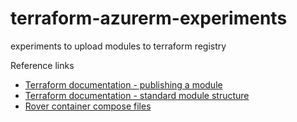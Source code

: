 # terraform-azurerm-experiments
experiments to upload modules to terraform registry

Reference links

- [Terraform documentation - publishing a module](https://www.terraform.io/docs/registry/modules/publish.html)
- [Terraform documentation - standard module structure](https://www.terraform.io/docs/language/modules/develop/structure.html)
- [Rover container compose files](https://github.com/aztfmod/terraform-azurerm-caf/tree/master/.devcontainer)